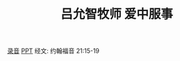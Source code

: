 ﻿---
layout: post
title: 吕允智牧师 爱中服事
category: message
tag: message
---

[录音](https://drive.google.com/open?id=1VEcrd65wmzAr_HdLevGpx_lGagpRreVq)  [PPT](https://drive.google.com/open?id=1Ew1BR7xjv4Ir4USZ4S67WALuPeqlIfwc) 经文: 约翰福音 21:15-19

